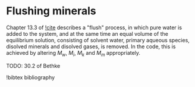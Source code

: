 # Flushing minerals

Chapter 13.3 of [!cite](bethke_2007) describes a "flush" process, in which pure water is added to the system, and at the same time an equal volume of the equilibrium solution, consisting of solvent water, primary aqueous species, disolved minerals and disolved gases, is removed.  In the code, this is achieved by altering $M_{w}$, $M_{i}$, $M_{k}$ and $M_{m}$ appropriately.

TODO: 30.2 of Bethke

!bibtex bibliography